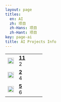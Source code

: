 ```yaml
---
layout: page
titles:
  en: AI
  zh: 项目
  zh-Hans: 项目
  zh-Hant: 项目
key: page-ai
title: AI Projects Info
---
```


<table width="100%" style="border: 0px; ">
    <tr>
        <td>
            <center><img src="https://encrypted-tbn0.gstatic.com/images?q=tbn:ANd9GcQVIxzbwoOfizLaHhu91OXEsvQ1vbbYEdy8FMGx5gJ5ttxRpavKSA" width="100%"/></center>
        </td>
        <td width="70%">
            <a href="" id="ecr-rl"><b>11</b></a><br />
            2
        </td>
    </tr>
    <tr>
        <td>
            <center><img src="https://encrypted-tbn0.gstatic.com/images?q=tbn:ANd9GcQVIxzbwoOfizLaHhu91OXEsvQ1vbbYEdy8FMGx5gJ5ttxRpavKSA" width="100%"/></center>
        </td>
        <td width="70%">
            <a href="" id="memd"><b>2</b></a> <br />
            4
        </td>
    </tr>
    <tr>
        <td>
            <center><img src="https://encrypted-tbn0.gstatic.com/images?q=tbn:ANd9GcQVIxzbwoOfizLaHhu91OXEsvQ1vbbYEdy8FMGx5gJ5ttxRpavKSA" width="100%"/></center>
        </td>
        <td width="70%">
            <a href="" id="aptamer"><b>5</b></a> <br />
            6
        </td>
    </tr>
</table>

